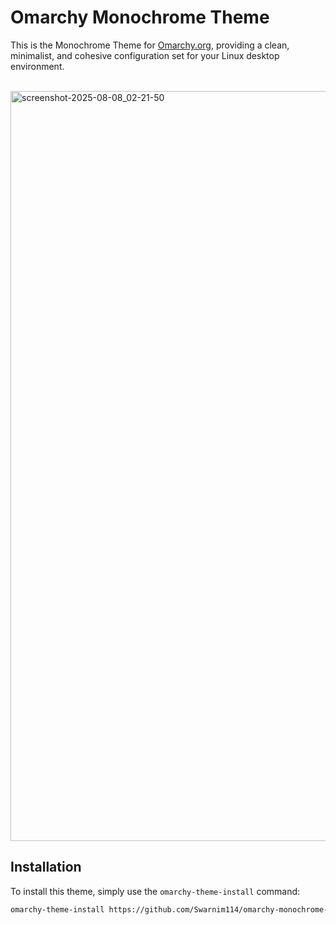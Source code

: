 
# Omarchy Monochrome Theme

This is the Monochrome Theme for [Omarchy.org](https://omarchy.org), providing a clean, minimalist, and cohesive configuration set for your Linux desktop environment.


  <img width="1920" height="1200" alt="screenshot-2025-08-08_02-21-50" src="https://github.com/user-attachments/assets/d5aa5805-9597-411a-9014-4fa59648d363" />



## Installation

To install this theme, simply use the `omarchy-theme-install` command:

```bash
omarchy-theme-install https://github.com/Swarnim114/omarchy-monochrome-theme
```

